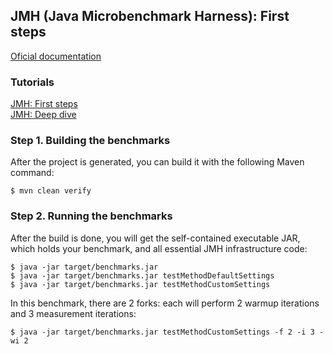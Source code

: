 ## JMH (Java Microbenchmark Harness): First steps 

[Oficial documentation](https://github.com/openjdk/jmh#basic-considerations)

### Tutorials
[JMH: First steps](https://hyperskill.org/learn/step/22307)  
[JMH: Deep dive](https://hyperskill.org/learn/step/23179)


### Step 1. Building the benchmarks 
After the project is generated, you can build it with the following
Maven command:

    $ mvn clean verify

### Step 2. Running the benchmarks
After the build is done, you will get the self-contained executable JAR,
which holds your benchmark, and all essential JMH infrastructure code:

    $ java -jar target/benchmarks.jar
    $ java -jar target/benchmarks.jar testMethodDefaultSettings
    $ java -jar target/benchmarks.jar testMethodCustomSettings

In this benchmark, there are 2 forks: each will perform 2 warmup iterations and 3 measurement iterations:

    $ java -jar target/benchmarks.jar testMethodCustomSettings -f 2 -i 3 -wi 2 

